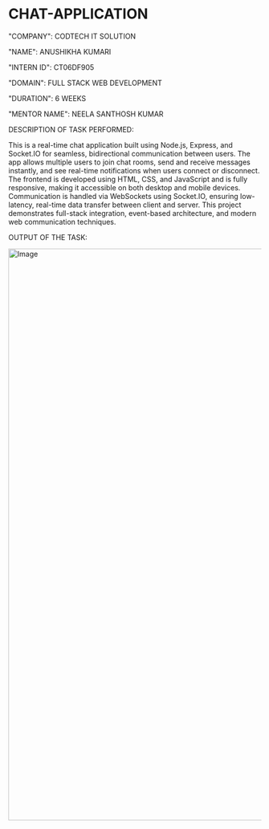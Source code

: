# CHAT-APPLICATION

"COMPANY": CODTECH IT SOLUTION

"NAME": ANUSHIKHA KUMARI

"INTERN ID": CT06DF905

"DOMAIN": FULL STACK WEB DEVELOPMENT

"DURATION": 6 WEEKS

"MENTOR NAME": NEELA SANTHOSH KUMAR


DESCRIPTION OF TASK PERFORMED:

This is a real-time chat application built using Node.js, Express, and Socket.IO for seamless, bidirectional communication between users. The app allows multiple users to join chat rooms, send and receive messages instantly, and see real-time notifications when users connect or disconnect. The frontend is developed using HTML, CSS, and JavaScript and is fully responsive, making it accessible on both desktop and mobile devices. Communication is handled via WebSockets using Socket.IO, ensuring low-latency, real-time data transfer between client and server. This project demonstrates full-stack integration, event-based architecture, and modern web communication techniques.


OUTPUT OF THE TASK:

<img width="1920" height="1140" alt="Image" src="https://github.com/user-attachments/assets/e55c36f7-8c8e-45ab-9645-bc5ede7c3d2b" />
